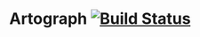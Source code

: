 # Artograph [![Build Status](https://travis-ci.org/dcbrwn/artograph.svg?branch=master)](https://travis-ci.org/dcbrwn/artograph)

